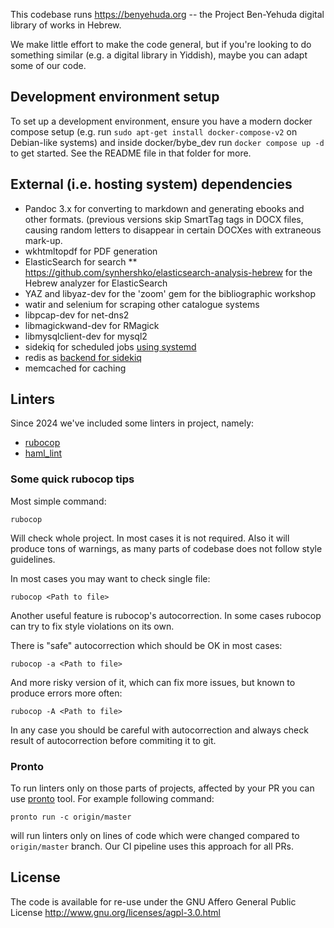 This codebase runs https://benyehuda.org -- the Project Ben-Yehuda digital library of works in Hebrew.

We make little effort to make the code general, but if you're looking to do something similar (e.g. a digital library in Yiddish), maybe you can adapt some of our code.

Development environment setup
-----------------------------

To set up a development environment, ensure you have a modern docker compose setup (e.g. run ```sudo apt-get install docker-compose-v2``` on Debian-like systems) and inside docker/bybe_dev run ```docker compose up -d``` to get started. See the README file in that folder for more.

External (i.e. hosting system) dependencies
-------------------------------------------

* Pandoc 3.x for converting to markdown and generating ebooks and other formats. (previous versions skip SmartTag tags in DOCX files, causing random letters to disappear in certain DOCXes with extraneous mark-up.
* wkhtmltopdf for PDF generation
* ElasticSearch for search
** https://github.com/synhershko/elasticsearch-analysis-hebrew for the Hebrew analyzer for ElasticSearch
* YAZ and libyaz-dev for the 'zoom' gem for the bibliographic workshop
* watir and selenium for scraping other catalogue systems
* libpcap-dev for net-dns2
* libmagickwand-dev for RMagick
* libmysqlclient-dev for mysql2
* sidekiq for scheduled jobs [using systemd](https://github.com/sidekiq/sidekiq/wiki/Deployment)
* redis as [backend for sidekiq](https://github.com/sidekiq/sidekiq/wiki/Using-Redis)
* memcached for caching

Linters
-------
Since 2024 we've included some linters in project, namely:
- [rubocop](https://github.com/rubocop/rubocop)
- [haml_lint](https://github.com/sds/haml-lint)

### Some quick rubocop tips
Most simple command:
```shell
rubocop
```
Will check whole project. In most cases it is not required. Also it will produce tons of warnings, as many parts of
codebase does not follow style guidelines.

In most cases you may want to check single file:
```shell
rubocop <Path to file>
```

Another useful feature is rubocop's autocorrection. In some cases rubocop can try to fix style violations on its own.

There is "safe" autocorrection which should be OK in most cases:
```shell
rubocop -a <Path to file>
```

And more risky version of it, which can fix more issues, but known to produce errors more often:
```shell
rubocop -A <Path to file>
```

In any case you should be careful with autocorrection and always check result of autocorrection before commiting it 
to git.

### Pronto

To run linters only on those parts of projects, affected by your PR you can use 
[pronto](https://github.com/prontolabs/pronto) tool. For example following command:
```shell
pronto run -c origin/master
```
will run linters only on lines of code which were changed compared to `origin/master` branch. Our CI pipeline uses
this approach for all PRs.

License
-------

The code is available for re-use under the GNU Affero General Public License http://www.gnu.org/licenses/agpl-3.0.html
